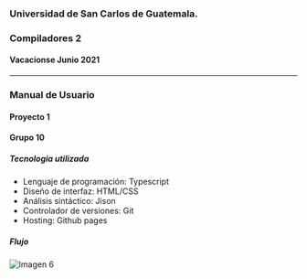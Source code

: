 ### Universidad de San Carlos de Guatemala.
### Compiladores 2
#### Vacacionse Junio 2021
___

### Manual de Usuario
#### Proyecto 1
#### Grupo 10

##### Tecnologia utilizada

- Lenguaje de programación: Typescript
- Diseño de interfaz: HTML/CSS
- Análisis sintáctico: Jison
- Controlador de versiones: Git
- Hosting: Github pages

##### Flujo
![Imagen 6](tytusx/20211SVAC/G10//images/img6.png)
